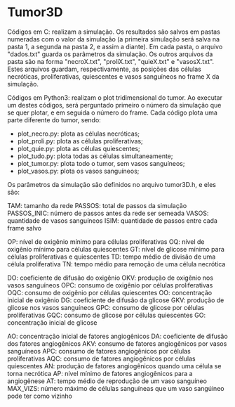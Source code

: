 # Tumor3D

Códigos em C: realizam a simulação. Os resultados são salvos em pastas numeradas com o valor da simulação (a primeira simulação será salva na pasta 1, a segunda na pasta 2, e assim a diante).
Em cada pasta, o arquivo "dados.txt" guarda os parâmetros da simulação. Os outros arquivos da pasta são na forma "necroX.txt", "proliX.txt", "quieX.txt" e "vasosX.txt". Estes arquivos guardam, respectivamente, as posições das células necróticas, proliferativas, quiescentes e vasos sanguíneos no frame X da simulação.

Códigos em Python3: realizam o plot tridimensional do tumor. Ao executar um destes códigos, será perguntado primeiro o número da simulação que se quer plotar, e em seguida o número do frame.
Cada código plota uma parte diferente do tumor, sendo:
 - plot_necro.py: plota as células necróticas;
 - plot_proli.py: plota as células proliferativas;
 - plot_quie.py: plota as células quiescentes;
 - plot_tudo.py: plota todas as células simultaneamente;
 - plot_tumor.py: plota todo o tumor, sem vasos sanguíneos;
 - plot_vasos.py: plota os vasos sanguíneos;
 
Os parâmetros da simulação são definidos no arquivo tumor3D.h, e eles são:

TAM: tamanho da rede
PASSOS: total de passos da simulação
PASSOS_INIC: número de passos antes da rede ser semeada
VASOS: quantidade de vasos sanguíneos
ISIM: quantidade de passos entre cada frame salvo

OP: nível de oxigênio mínimo para células proliferativas
OQ: nível de oxigênio mínimo para células quiescentes
GT: nível de glicose mínimo para células proliferativas e quiescentes
TD: tempo médio de divisão de uma célula proliferativa
TN: tempo médio para remoção de uma célula necrótica

DO: coeficiente de difusão do oxigênio
OKV: produção de oxigênio nos vasos sanguíneos
OPC: consumo de oxigênio por células proliferativas
OQC: consumo de oxigênio por células quiescentes
OO: concentração inicial de oxigênio
DG: coeficiente de difusão da glicose
GKV: produção de glicose nos vasos sanguíneos
GPC: consumo de glicose por células proliferativas
GQC: consumo de glicose por células quiescentes
GO: concentração inicial de glicose

AO: concentração inicial de fatores angiogênicos
DA: coeficiente de difusão dos fatores angiogênicos
AKV: consumo de fatores angiogênicos por vasos sanguíneos
APC: consumo de fatores angiogênicos por células proliferativas
AQC: consumo de fatores angiogênicos por células quiescentes
AN: produção de fatores angiogênicos quando uma célula se torna necrótica
AP: nível mínimo de fatores angiogênicos para a angiogênese
AT: tempo médio de reprodução de um vaso sanguíneo
MAX_VIZS: número máximo de células sanguíneas que um vaso sangúineo pode ter como vizinho



